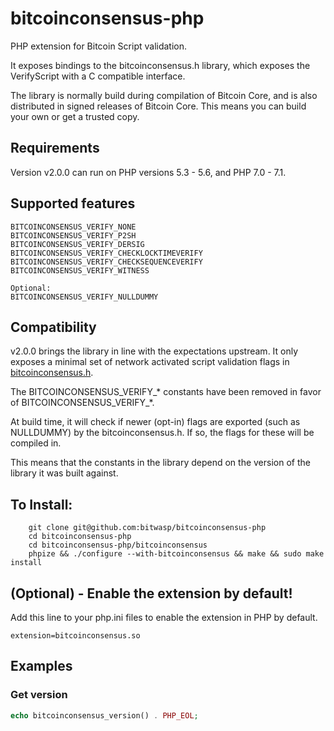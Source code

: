 # bitcoinconsensus-php

PHP extension for Bitcoin Script validation.

It exposes bindings to the bitcoinconsensus.h library, which exposes the VerifyScript
with a C compatible interface. 

The library is normally build during compilation of Bitcoin Core, and is also distributed
in signed releases of Bitcoin Core. This means you can build your own or
get a trusted copy. 

## Requirements

Version v2.0.0 can run on PHP versions 5.3 - 5.6, and PHP 7.0 - 7.1.

## Supported features

    BITCOINCONSENSUS_VERIFY_NONE 
    BITCOINCONSENSUS_VERIFY_P2SH
    BITCOINCONSENSUS_VERIFY_DERSIG
    BITCOINCONSENSUS_VERIFY_CHECKLOCKTIMEVERIFY
    BITCOINCONSENSUS_VERIFY_CHECKSEQUENCEVERIFY
    BITCOINCONSENSUS_VERIFY_WITNESS
    
    Optional:
    BITCOINCONSENSUS_VERIFY_NULLDUMMY

## Compatibility

v2.0.0 brings the library in line with the expectations upstream. It only
exposes a minimal set of network activated script validation flags in [bitcoinconsensus.h](https://github.com/bitcoin/bitcoin/blob/master/src/script/bitcoinconsensus.h).

The BITCOINCONSENSUS_VERIFY_* constants have been removed in favor
of BITCOINCONSENSUS_VERIFY_*. 

At build time, it will check if newer (opt-in) flags are exported (such as NULLDUMMY)
by the bitcoinconsensus.h. If so, the flags for these will be compiled in. 

This means that the constants in the library depend on the version
of the library it was built against. 

## To Install:
```
    git clone git@github.com:bitwasp/bitcoinconsensus-php
    cd bitcoinconsensus-php
    cd bitcoinconsensus-php/bitcoinconsensus
    phpize && ./configure --with-bitcoinconsensus && make && sudo make install
```

## (Optional) - Enable the extension by default!
Add this line to your php.ini files to enable the extension in PHP by default.
```
extension=bitcoinconsensus.so
```

## Examples

### Get version
```php
echo bitcoinconsensus_version() . PHP_EOL;
```
